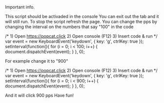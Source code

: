 Important info.


This script should be activaded in the console 
You can exit out the tab and it will still run.
To stop the script refresh the page.
You can change the pps by changing the interval on the numbers that say "100" in the code

/* 1) Open https://popcat.click 2) Open console (F12) 3) Insert code & run */ var event = new KeyboardEvent('keydown', { key: 'g', ctrlKey: true }); setInterval(function(){ for (i = 0; i < 100; i++) { document.dispatchEvent(event); } }, 0);
    
            
For example change it to "900"

/* 1) Open https://popcat.click 2) Open console (F12) 3) Insert code & run */ var event = new KeyboardEvent('keydown', { key: 'g', ctrlKey: true }); setInterval(function(){ for (i = 0; i < 900; i++) { document.dispatchEvent(event); } }, 0);
        
And it will click 900 pps
Have fun!
